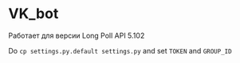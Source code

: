 # VK_bot
Работает для версии Long Poll API 5.102

Do `cp settings.py.default settings.py` and set `TOKEN` and `GROUP_ID`